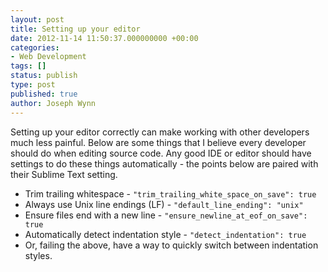 ```yaml
---
layout: post
title: Setting up your editor
date: 2012-11-14 11:50:37.000000000 +00:00
categories:
- Web Development
tags: []
status: publish
type: post
published: true
author: Joseph Wynn
---
```


Setting up your editor correctly can make working with other developers much less painful. Below are some things that I believe every developer should do when editing source code. Any good IDE or editor should have settings to do these things automatically - the points below are paired with their Sublime Text setting.

*   Trim trailing whitespace - `"trim_trailing_white_space_on_save": true`
*   Always use Unix line endings (LF) - `"default_line_ending": "unix"`
*   Ensure files end with a new line - `"ensure_newline_at_eof_on_save": true`
*   Automatically detect indentation style - `"detect_indentation": true`
*   Or, failing the above, have a way to quickly switch between indentation styles.